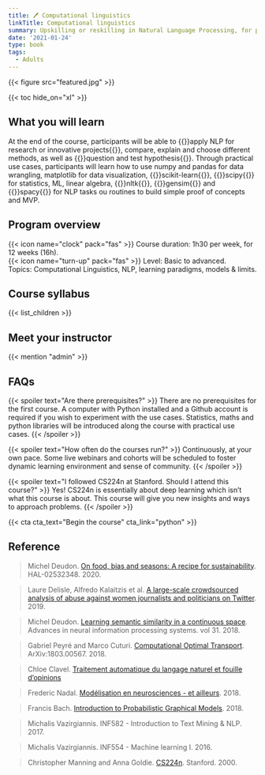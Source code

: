 ```yaml
---
title: 🖊️ Computational linguistics
linkTitle: Computational linguistics
summary: Upskilling or reskilling in Natural Language Processing, for public or private organizations, start-ups or universities.
date: '2021-01-24'
type: book
tags:
  - Adults
---
```


{{< figure src="featured.jpg" >}}

{{< toc hide_on="xl" >}}

## What you will learn

At the end of the course, participants will be able to {{<hl>}}apply NLP for research or innovative projects{{</hl>}}, compare, explain and choose different methods, as well as {{<hl>}}question and test hypothesis{{</hl>}}. Through practical use cases, participants will learn how to use numpy and pandas for data wrangling, matplotlib for data visualization, {{<hl>}}scikit-learn{{</hl>}}, {{<hl>}}scipy{{</hl>}} for statistics, ML, linear algebra, {{<hl>}}nltk{{</hl>}}, {{<hl>}}gensim{{</hl>}} and {{<hl>}}spacy{{</hl>}} for NLP tasks ou routines to build simple proof of concepts and MVP.

## Program overview

{{< icon name="clock" pack="fas" >}} Course duration: 1h30 per week, for 12 weeks (16h). <br>
{{< icon name="turn-up" pack="fas" >}} Level: Basic to advanced. <br>
Topics: Computational Linguistics, NLP, learning paradigms, models & limits.

## Course syllabus

{{< list_children >}}

## Meet your instructor

{{< mention "admin" >}}

## FAQs

{{< spoiler text="Are there prerequisites?" >}}
There are no prerequisites for the first course. A computer with Python installed and a Github account is required if you wish to experiment with the use cases. Statistics, maths and python libraries will be introduced along the course with practical use cases.
{{< /spoiler >}}

{{< spoiler text="How often do the courses run?" >}}
Continuously, at your own pace. Some live webinars and cohorts will be scheduled to foster dynamic learning environment and sense of community.
{{< /spoiler >}}

{{< spoiler text="I followed CS224n at Stanford. Should I attend this course?" >}}
Yes! CS224n is essentially about deep learning which isn’t what this course is about. This course will give you new insights and ways to approach problems.
{{< /spoiler >}}


{{< cta cta_text="Begin the course" cta_link="python" >}}


## Reference

> Michel Deudon. [On food, bias and seasons: A recipe for sustainability](https://hal.archives-ouvertes.fr/hal-02532348). HAL-02532348. 2020.

> Laure Delisle, Alfredo Kalaitzis et al. [A large-scale crowdsourced analysis of abuse against women journalists and politicians on Twitter](https://arxiv.org/abs/1902.03093). 2019.

> Michel Deudon. [Learning semantic similarity in a continuous space](https://proceedings.neurips.cc/paper/2018/hash/97e8527feaf77a97fc38f34216141515-Abstract.html). Advances in neural information processing systems. vol 31. 2018.

> Gabriel Peyré and Marco Cuturi. [Computational Optimal Transport](https://optimaltransport.github.io/book/). ArXiv:1803.00567. 2018.

> Chloe Clavel. [Traitement automatique du langage naturel et fouille d’opinions](https://clavel.wp.imt.fr/teaching/)

> Frederic Nadal. [Modélisation en neurosciences - et ailleurs](http://www.lps.ens.fr/~nadal/Cours/MVA/). 2018.

> Francis Bach. [Introduction to Probabilistic Graphical Models](https://www.di.ens.fr/~fbach/courses/fall2018/). 2018.

> Michalis Vazirgiannis. INF582 - Introduction to Text Mining & NLP. 2017.

> Michalis Vazirgiannis. INF554 - Machine learning I. 2016.

> Christopher Manning and Anna Goldie. [CS224n](https://web.stanford.edu/class/cs224n/). Stanford. 2000.